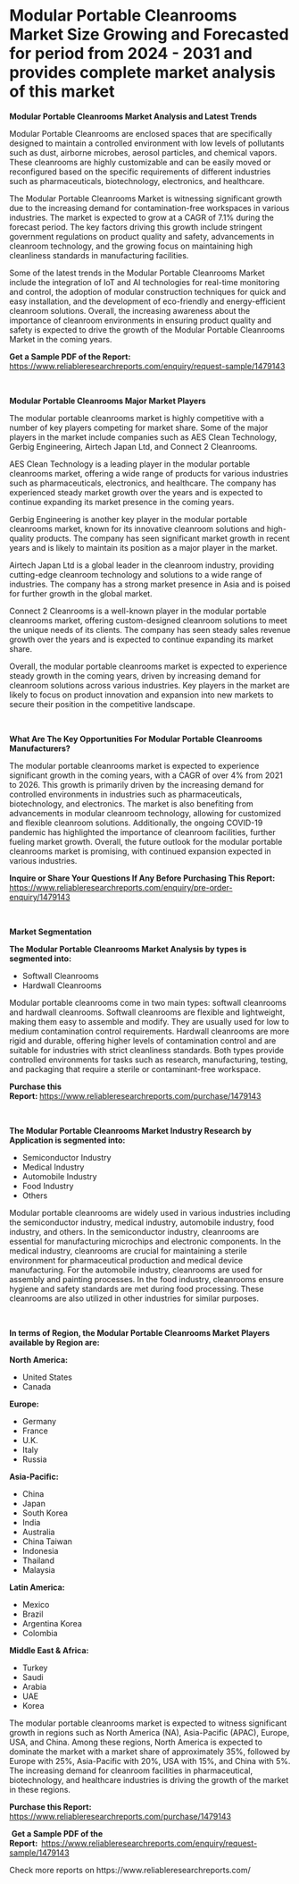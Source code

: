 <p><h1>Modular Portable Cleanrooms Market Size Growing and Forecasted for period from 2024 - 2031 and provides complete market analysis of this market</h1></p><p><strong>Modular Portable Cleanrooms Market Analysis and Latest Trends</strong></p>
<p><p>Modular Portable Cleanrooms are enclosed spaces that are specifically designed to maintain a controlled environment with low levels of pollutants such as dust, airborne microbes, aerosol particles, and chemical vapors. These cleanrooms are highly customizable and can be easily moved or reconfigured based on the specific requirements of different industries such as pharmaceuticals, biotechnology, electronics, and healthcare.</p><p>The Modular Portable Cleanrooms Market is witnessing significant growth due to the increasing demand for contamination-free workspaces in various industries. The market is expected to grow at a CAGR of 7.1% during the forecast period. The key factors driving this growth include stringent government regulations on product quality and safety, advancements in cleanroom technology, and the growing focus on maintaining high cleanliness standards in manufacturing facilities.</p><p>Some of the latest trends in the Modular Portable Cleanrooms Market include the integration of IoT and AI technologies for real-time monitoring and control, the adoption of modular construction techniques for quick and easy installation, and the development of eco-friendly and energy-efficient cleanroom solutions. Overall, the increasing awareness about the importance of cleanroom environments in ensuring product quality and safety is expected to drive the growth of the Modular Portable Cleanrooms Market in the coming years.</p></p>
<p><strong>Get a Sample PDF of the Report:&nbsp;</strong> <a href="https://www.reliableresearchreports.com/enquiry/request-sample/1479143">https://www.reliableresearchreports.com/enquiry/request-sample/1479143</a></p>
<p>&nbsp;</p>
<p><strong>Modular Portable Cleanrooms Major Market Players</strong></p>
<p><p>The modular portable cleanrooms market is highly competitive with a number of key players competing for market share. Some of the major players in the market include companies such as AES Clean Technology, Gerbig Engineering, Airtech Japan Ltd, and Connect 2 Cleanrooms.</p><p>AES Clean Technology is a leading player in the modular portable cleanrooms market, offering a wide range of products for various industries such as pharmaceuticals, electronics, and healthcare. The company has experienced steady market growth over the years and is expected to continue expanding its market presence in the coming years.</p><p>Gerbig Engineering is another key player in the modular portable cleanrooms market, known for its innovative cleanroom solutions and high-quality products. The company has seen significant market growth in recent years and is likely to maintain its position as a major player in the market.</p><p>Airtech Japan Ltd is a global leader in the cleanroom industry, providing cutting-edge cleanroom technology and solutions to a wide range of industries. The company has a strong market presence in Asia and is poised for further growth in the global market.</p><p>Connect 2 Cleanrooms is a well-known player in the modular portable cleanrooms market, offering custom-designed cleanroom solutions to meet the unique needs of its clients. The company has seen steady sales revenue growth over the years and is expected to continue expanding its market share.</p><p>Overall, the modular portable cleanrooms market is expected to experience steady growth in the coming years, driven by increasing demand for cleanroom solutions across various industries. Key players in the market are likely to focus on product innovation and expansion into new markets to secure their position in the competitive landscape.</p></p>
<p>&nbsp;</p>
<p><strong>What Are The Key Opportunities For Modular Portable Cleanrooms Manufacturers?</strong></p>
<p><p>The modular portable cleanrooms market is expected to experience significant growth in the coming years, with a CAGR of over 4% from 2021 to 2026. This growth is primarily driven by the increasing demand for controlled environments in industries such as pharmaceuticals, biotechnology, and electronics. The market is also benefiting from advancements in modular cleanroom technology, allowing for customized and flexible cleanroom solutions. Additionally, the ongoing COVID-19 pandemic has highlighted the importance of cleanroom facilities, further fueling market growth. Overall, the future outlook for the modular portable cleanrooms market is promising, with continued expansion expected in various industries.</p></p>
<p><strong>Inquire or Share Your Questions If Any Before Purchasing This Report:</strong> <a href="https://www.reliableresearchreports.com/enquiry/pre-order-enquiry/1479143">https://www.reliableresearchreports.com/enquiry/pre-order-enquiry/1479143</a></p>
<p>&nbsp;</p>
<p><strong>Market Segmentation</strong></p>
<p><strong>The Modular Portable Cleanrooms Market Analysis by types is segmented into:</strong></p>
<p><ul><li>Softwall Cleanrooms</li><li>Hardwall Cleanrooms</li></ul></p>
<p><p>Modular portable cleanrooms come in two main types: softwall cleanrooms and hardwall cleanrooms. Softwall cleanrooms are flexible and lightweight, making them easy to assemble and modify. They are usually used for low to medium contamination control requirements. Hardwall cleanrooms are more rigid and durable, offering higher levels of contamination control and are suitable for industries with strict cleanliness standards. Both types provide controlled environments for tasks such as research, manufacturing, testing, and packaging that require a sterile or contaminant-free workspace.</p></p>
<p><strong>Purchase this Report:&nbsp;</strong><a href="https://www.reliableresearchreports.com/purchase/1479143">https://www.reliableresearchreports.com/purchase/1479143</a></p>
<p>&nbsp;</p>
<p><strong>The Modular Portable Cleanrooms Market Industry Research by Application is segmented into:</strong></p>
<p><ul><li>Semiconductor Industry</li><li>Medical Industry</li><li>Automobile Industry</li><li>Food Industry</li><li>Others</li></ul></p>
<p><p>Modular portable cleanrooms are widely used in various industries including the semiconductor industry, medical industry, automobile industry, food industry, and others. In the semiconductor industry, cleanrooms are essential for manufacturing microchips and electronic components. In the medical industry, cleanrooms are crucial for maintaining a sterile environment for pharmaceutical production and medical device manufacturing. For the automobile industry, cleanrooms are used for assembly and painting processes. In the food industry, cleanrooms ensure hygiene and safety standards are met during food processing. These cleanrooms are also utilized in other industries for similar purposes.</p></p>
<p>&nbsp;</p>
<p><strong>In terms of Region, the Modular Portable Cleanrooms Market Players available by Region are:</strong></p>
<p>
    <p> <strong> North America: </strong>
        <ul>
            <li>United States</li>
            <li>Canada</li>
        </ul>
        </p> 
    <p> <strong> Europe: </strong>
        <ul>
            <li>Germany</li>
            <li>France</li>
            <li>U.K.</li>
            <li>Italy</li>
            <li>Russia</li>
        </ul>
        </p> 
    <p> <strong> Asia-Pacific: </strong>
        <ul>
            <li>China</li>
            <li>Japan</li>
            <li>South Korea</li>
            <li>India</li>
            <li>Australia</li>
            <li>China Taiwan</li>
            <li>Indonesia</li>
            <li>Thailand</li>
            <li>Malaysia</li>
        </ul>
        </p> 
    <p> <strong> Latin America: </strong>
        <ul>
            <li>Mexico</li>
            <li>Brazil</li>
            <li>Argentina Korea</li>
            <li>Colombia</li>
        </ul>
        </p> 
    <p> <strong> Middle East & Africa: </strong>
        <ul>
            <li>Turkey</li>
            <li>Saudi</li>
            <li>Arabia</li>
            <li>UAE</li>
            <li>Korea</li>
        </ul>
    </p>
    </p>
<p><p>The modular portable cleanrooms market is expected to witness significant growth in regions such as North America (NA), Asia-Pacific (APAC), Europe, USA, and China. Among these regions, North America is expected to dominate the market with a market share of approximately 35%, followed by Europe with 25%, Asia-Pacific with 20%, USA with 15%, and China with 5%. The increasing demand for cleanroom facilities in pharmaceutical, biotechnology, and healthcare industries is driving the growth of the market in these regions.</p></p>
<p><strong>Purchase this Report: </strong><a href="https://www.reliableresearchreports.com/purchase/1479143">https://www.reliableresearchreports.com/purchase/1479143</a></p>
<p>&nbsp;<strong>Get a Sample PDF of the Report:&nbsp;&nbsp;</strong><a href="https://www.reliableresearchreports.com/enquiry/request-sample/1479143">https://www.reliableresearchreports.com/enquiry/request-sample/1479143</a></p>
<p><strong></strong></p>
<p>Check more reports on https://www.reliableresearchreports.com/</p>